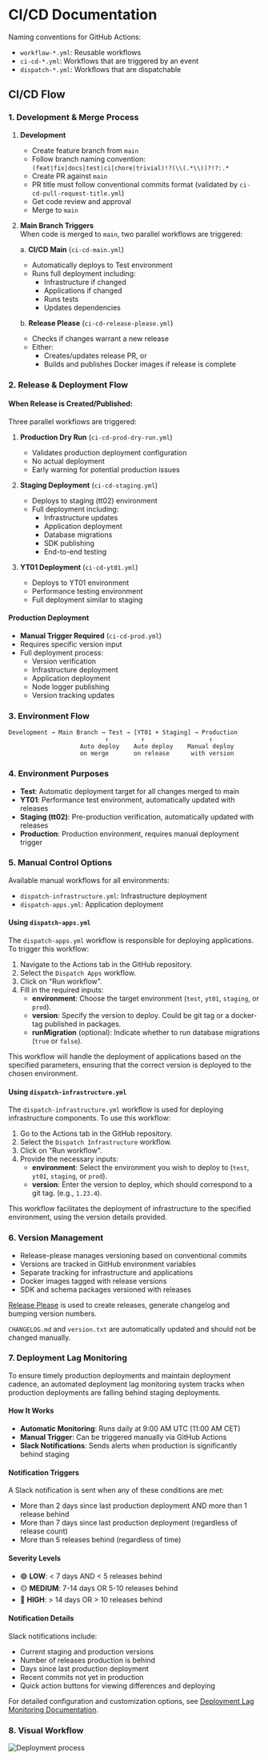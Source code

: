 # CI/CD Documentation

Naming conventions for GitHub Actions:
- `workflow-*.yml`: Reusable workflows
- `ci-cd-*.yml`: Workflows that are triggered by an event
- `dispatch-*.yml`: Workflows that are dispatchable

## CI/CD Flow

### 1. Development & Merge Process

1. **Development**
   - Create feature branch from `main`
   - Follow branch naming convention: `(feat|fix|docs|test|ci|chore|trivial)!?(\\(.*\\))?!?:.*`
   - Create PR against `main`
   - PR title must follow conventional commits format (validated by `ci-cd-pull-request-title.yml`)
   - Get code review and approval
   - Merge to `main`

2. **Main Branch Triggers**  
When code is merged to `main`, two parallel workflows are triggered:

   a. **CI/CD Main** (`ci-cd-main.yml`)
   - Automatically deploys to Test environment
   - Runs full deployment including:
     - Infrastructure if changed
     - Applications if changed
     - Runs tests
     - Updates dependencies

   b. **Release Please** (`ci-cd-release-please.yml`)
   - Checks if changes warrant a new release
   - Either:
     - Creates/updates release PR, or
     - Builds and publishes Docker images if release is complete

### 2. Release & Deployment Flow

#### When Release is Created/Published:
Three parallel workflows are triggered:

1. **Production Dry Run** (`ci-cd-prod-dry-run.yml`)
   - Validates production deployment configuration
   - No actual deployment
   - Early warning for potential production issues

2. **Staging Deployment** (`ci-cd-staging.yml`)
   - Deploys to staging (tt02) environment
   - Full deployment including:
     - Infrastructure updates
     - Application deployment
     - Database migrations
     - SDK publishing
     - End-to-end testing

3. **YT01 Deployment** (`ci-cd-yt01.yml`)
   - Deploys to YT01 environment
   - Performance testing environment
   - Full deployment similar to staging

#### Production Deployment
- **Manual Trigger Required** (`ci-cd-prod.yml`)
- Requires specific version input
- Full deployment process:
  - Version verification
  - Infrastructure deployment
  - Application deployment
  - Node logger publishing
  - Version tracking updates

### 3. Environment Flow
```
Development → Main Branch → Test → [YT01 + Staging] → Production
                           ↑         ↑                  ↑
                    Auto deploy    Auto deploy    Manual deploy
                    on merge       on release      with version
```

### 4. Environment Purposes

- **Test**: Automatic deployment target for all changes merged to main
- **YT01**: Performance test environment, automatically updated with releases
- **Staging (tt02)**: Pre-production verification, automatically updated with releases
- **Production**: Production environment, requires manual deployment trigger

### 5. Manual Control Options

Available manual workflows for all environments:
- `dispatch-infrastructure.yml`: Infrastructure deployment
- `dispatch-apps.yml`: Application deployment

#### Using `dispatch-apps.yml`

The `dispatch-apps.yml` workflow is responsible for deploying applications. To trigger this workflow:

1. Navigate to the Actions tab in the GitHub repository.
2. Select the `Dispatch Apps` workflow.
3. Click on "Run workflow".
4. Fill in the required inputs:
   - **environment**: Choose the target environment (`test`, `yt01`, `staging`, or `prod`).
   - **version**: Specify the version to deploy. Could be git tag or a docker-tag published in packages.
   - **runMigration** (optional): Indicate whether to run database migrations (`true` or `false`).

This workflow will handle the deployment of applications based on the specified parameters, ensuring that the correct version is deployed to the chosen environment.

#### Using `dispatch-infrastructure.yml`

The `dispatch-infrastructure.yml` workflow is used for deploying infrastructure components. To use this workflow:

1. Go to the Actions tab in the GitHub repository.
2. Select the `Dispatch Infrastructure` workflow.
3. Click on "Run workflow".
4. Provide the necessary inputs:
   - **environment**: Select the environment you wish to deploy to (`test`, `yt01`, `staging`, or `prod`).
   - **version**: Enter the version to deploy, which should correspond to a git tag. (e.g., `1.23.4`).

This workflow facilitates the deployment of infrastructure to the specified environment, using the version details provided.


### 6. Version Management

- Release-please manages versioning based on conventional commits
- Versions are tracked in GitHub environment variables
- Separate tracking for infrastructure and applications
- Docker images tagged with release versions
- SDK and schema packages versioned with releases

[Release Please](https://github.com/googleapis/release-please-action) is used to create releases, generate changelog and bumping version numbers.

`CHANGELOG.md` and `version.txt` are automatically updated and should not be changed manually.

### 7. Deployment Lag Monitoring

To ensure timely production deployments and maintain deployment cadence, an automated deployment lag monitoring system tracks when production deployments are falling behind staging deployments.

#### How It Works
- **Automatic Monitoring**: Runs daily at 9:00 AM UTC (11:00 AM CET)
- **Manual Trigger**: Can be triggered manually via GitHub Actions
- **Slack Notifications**: Sends alerts when production is significantly behind staging

#### Notification Triggers
A Slack notification is sent when any of these conditions are met:
- More than 2 days since last production deployment AND more than 1 release behind
- More than 7 days since last production deployment (regardless of release count)  
- More than 5 releases behind (regardless of time)

#### Severity Levels
- 🟢 **LOW**: < 7 days AND < 5 releases behind
- 🟡 **MEDIUM**: 7-14 days OR 5-10 releases behind
- 🔴 **HIGH**: > 14 days OR > 10 releases behind

#### Notification Details
Slack notifications include:
- Current staging and production versions
- Number of releases production is behind
- Days since last production deployment
- Recent commits not yet in production
- Quick action buttons for viewing differences and deploying

For detailed configuration and customization options, see [Deployment Lag Monitoring Documentation](../../../docs/DeploymentLagMonitoring.md).

### 8. Visual Workflow

![Deployment process](deploy-process.svg)
